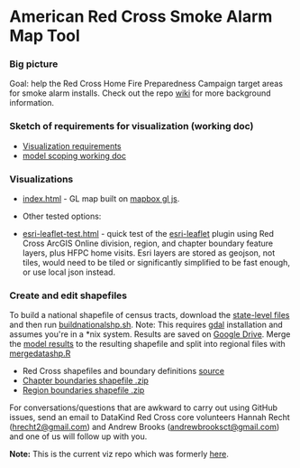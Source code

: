 # American Red Cross Smoke Alarm Map Tool

### Big picture
Goal: help the Red Cross Home Fire Preparedness Campaign target areas for smoke alarm installs. Check out the repo [wiki](https://github.com/home-fire-risk/smoke_alarm_map/wiki) for more background information.

### Sketch of requirements for visualization (working doc)
* [Visualization requirements](https://docs.google.com/document/d/1K8WiLrH4ex72GTG7o_q8MVZE2zGCPyv8voxk1IVYZ2U)
* [model scoping working doc](https://docs.google.com/document/d/1oJN-QwLVqFHOvrRNtW2KEAkNZ-PuFiqTwa8y3iXx1Sg/edit)

### Visualizations
* [index.html](index.html) - GL map built on [mapbox gl js](https://www.mapbox.com/mapbox-gl-js/api/).

* Other tested options:
 * [esri-leaflet-test.html](esri-leaflet-test.html) - quick test of the [esri-leaflet](https://github.com/Esri/esri-leaflet) plugin using Red Cross ArcGIS Online division, region, and chapter boundary feature layers, plus HFPC home visits. Esri layers are stored as geojson, not tiles, would need to be tiled or significantly simplified to be fast enough, or use local json instead.

### Create and edit shapefiles
To build a national shapefile of census tracts, download the [state-level files](ftp://ftp2.census.gov/geo/tiger/TIGER2013/TRACT/) and then run [buildnationalshp.sh](scripts/buildnationalshp.sh). Note: This requires [gdal](http://www.gdal.org/index.html) installation and assumes you're in a *nix system. Results are saved on [Google Drive](https://drive.google.com/folderview?id=0B9WCc5VMDAquajlzSG5QcW5DcDg&usp=drive_web&tid=0Bxt-Sxy6HRaxZzhyeFRkUVRvckE). Merge the [model results](https://github.com/home-fire-risk/smoke_alarm_models/blob/master/aggregate_risk/data/risk_tract.csv) to the resulting shapefile and split into regional files with [mergedatashp.R](scripts/mergedatashp.R)
* Red Cross shapefiles and boundary definitions [source](http://maps.redcross.org/website/Services/ARC_Services.html)
 * [Chapter boundaries shapefile .zip](http://maps.redcross.org/website/Services/Data/RC_All.zip)
 * [Region boundaries shapefile .zip](http://maps.redcross.org/website/Services/Data/RC_All_REG.zip)

For conversations/questions that are awkward to carry out using GitHub issues, send an email to DataKind Red Cross core volunteers Hannah Recht (hrecht2@gmail.com) and Andrew Brooks (andrewbrooksct@gmail.com) and one of us will follow up with you.

**Note:** This is the current viz repo which was formerly [here](https://github.com/brooksandrew/arc_smoke_alarm).